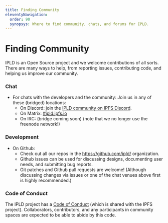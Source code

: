 ```yaml
---
title: Finding Community
eleventyNavigation:
  order: 90
  synopsys: Where to find community, chats, and forums for IPLD.
---
```


Finding Community
=================

IPLD is an Open Source project and we welcome contributions of all sorts.
There are many ways to help, from reporting issues, contributing code, and
helping us improve our community.

### Chat

- For chats with the developers and the community: Join us in any of these (bridged) locations:
	- On Discord: join the [IPLD community on IPFS Discord](https://discord.gg/xkUC8bqSCP).
	- On Matrix: [#ipld:ipfs.io](https://matrix.to/#/#ipld:ipfs.io)
	- On IRC: (bridge coming soon) (note that we no longer use the freenode network!)

### Development

- On Github:
	- Check out all our repos in the https://github.com/ipld/ organization.
	- Github issues can be used for discussing designs, documenting user needs, and submitting bug reports.
	- Git patches and Github pull requests are welcome!  (Although discussing changes via issues or one of the chat venues above first is highly recommended.)

### Code of Conduct

The IPLD project has a [Code of Conduct](https://github.com/ipfs/community/blob/master/code-of-conduct.md) (which is shared with the IPFS project).
Collaborators, contributors, and any participants in community spaces are expected to be able to abide by this code.


